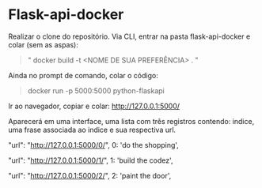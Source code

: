 # Flask-api-docker

Realizar o clone do repositório. Via CLI, entrar na pasta flask-api-docker e colar (sem as aspas):

> " docker build -t <NOME DE SUA PREFERÊNCIA> . "

Ainda no prompt de comando, colar o código:

> docker run -p 5000:5000 python-flaskapi

Ir ao navegador, copiar e colar: http://127.0.0.1:5000/

Aparecerá em uma interface, uma lista com três registros contendo: indice, uma frase associada ao indice e sua respectiva url.

   "url": "http://127.0.0.1:5000/0/",
    0: 'do the shopping',
    
   "url": "http://127.0.0.1:5000/1/",
    1: 'build the codez',
    
   "url": "http://127.0.0.1:5000/2/",
    2: 'paint the door',
